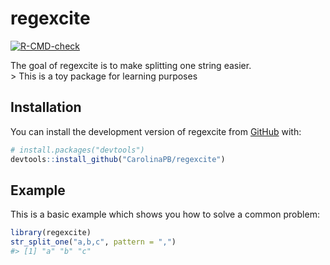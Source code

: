 
# regexcite

<!-- badges: start -->

[![R-CMD-check](https://github.com/CarolinaPB/regexcite/actions/workflows/R-CMD-check.yaml/badge.svg)](https://github.com/CarolinaPB/regexcite/actions/workflows/R-CMD-check.yaml)
<!-- badges: end -->

The goal of regexcite is to make splitting one string easier.  
\> This is a toy package for learning purposes

## Installation

You can install the development version of regexcite from
[GitHub](https://github.com/) with:

``` r
# install.packages("devtools")
devtools::install_github("CarolinaPB/regexcite")
```

## Example

This is a basic example which shows you how to solve a common problem:

``` r
library(regexcite)
str_split_one("a,b,c", pattern = ",")
#> [1] "a" "b" "c"
```

